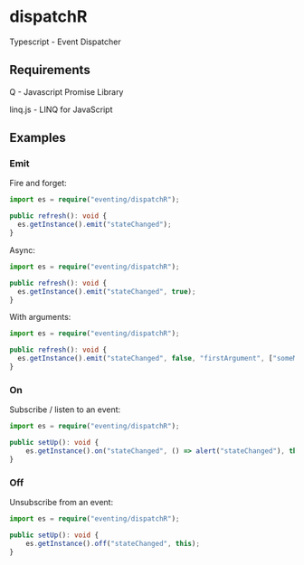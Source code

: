 dispatchR
=========

Typescript - Event Dispatcher

Requirements
--------

Q - Javascript Promise Library

linq.js - LINQ for JavaScript

Examples
--------

### Emit

Fire and forget:

``` typescript
import es = require("eventing/dispatchR");

public refresh(): void {
  es.getInstance().emit("stateChanged");
}
```

Async:
``` typescript
import es = require("eventing/dispatchR");

public refresh(): void {
  es.getInstance().emit("stateChanged", true);
}
```

With arguments:

``` typescript
import es = require("eventing/dispatchR");

public refresh(): void {
  es.getInstance().emit("stateChanged", false, "firstArgument", ["someMoreArguments"]);
}
```

### On

Subscribe / listen to an event:

``` typescript
import es = require("eventing/dispatchR");

public setUp(): void {
    es.getInstance().on("stateChanged", () => alert("stateChanged"), this);
}
```

### Off

Unsubscribe from an event:

``` typescript
import es = require("eventing/dispatchR");

public setUp(): void {
    es.getInstance().off("stateChanged", this);
}
```
